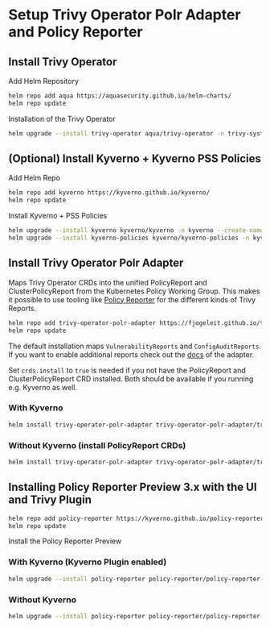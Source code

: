# Setup Trivy Operator Polr Adapter and Policy Reporter

## Install Trivy Operator

Add Helm Repository

```bash
helm repo add aqua https://aquasecurity.github.io/helm-charts/
helm repo update
```

Installation of the Trivy Operator

```bash
helm upgrade --install trivy-operator aqua/trivy-operator -n trivy-system --create-namespace --set="trivy.ignoreUnfixed=true"
```

## (Optional) Install Kyverno + Kyverno PSS Policies

Add Helm Repo

```bash
helm repo add kyverno https://kyverno.github.io/kyverno/
helm repo update
```

Install Kyverno + PSS Policies

```bash
helm upgrade --install kyverno kyverno/kyverno -n kyverno --create-namespace
helm upgrade --install kyverno-policies kyverno/kyverno-policies -n kyverno --create-namespace --set podSecurityStandard=restricted
```

## Install Trivy Operator Polr Adapter

Maps Trivy Operator CRDs into the unified PolicyReport and ClusterPolicyReport from the Kubernetes Policy Working Group. This makes it possible to use tooling like [Policy Reporter](https://github.com/kyverno/policy-reporter) for the different kinds of Trivy Reports.

```bash
helm repo add trivy-operator-polr-adapter https://fjogeleit.github.io/trivy-operator-polr-adapter
helm repo update
```

The default installation maps `VulnerabilityReports` and `ConfigAuditReports`. If you want to enable additional reports check out the [docs](https://github.com/fjogeleit/trivy-operator-polr-adapter) of the adapter.

Set `crds.install` to `true` is needed if you not have the PolicyReport and ClusterPolicyReport CRD installed. Both should be available if you running e.g. Kyverno as well.

### With Kyverno

```bash
helm install trivy-operator-polr-adapter trivy-operator-polr-adapter/trivy-operator-polr-adapter -n trivy-system
```

### Without Kyverno (install PolicyReport CRDs)

```bash
helm install trivy-operator-polr-adapter trivy-operator-polr-adapter/trivy-operator-polr-adapter --set crds.install=true -n trivy-system
```

## Installing Policy Reporter Preview 3.x with the UI and Trivy Plugin

```bash
helm repo add policy-reporter https://kyverno.github.io/policy-reporter
helm repo update
```

Install the Policy Reporter Preview

### With Kyverno (Kyverno Plugin enabled)

```bash
helm upgrade --install policy-reporter policy-reporter/policy-reporter-preview --create-namespace -n policy-reporter --devel --set ui.enabled=true --set plugin.trivy.enabled=true --set plugin.kyverno.enabled=true
```

### Without Kyverno

```bash
helm upgrade --install policy-reporter policy-reporter/policy-reporter-preview --create-namespace -n policy-reporter --devel --set ui.enabled=true --set plugin.trivy.enabled=true
```
